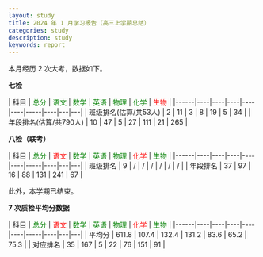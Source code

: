 ```yaml
---
layout: study
title: 2024 年 1 月学习报告（高三上学期总结）
categories: study
description: study
keywords: report
---
```


本月经历 2 次大考，数据如下。

**七检**

| 科目   | <font color=green> 总分</font> | <font color=green>语文</font> | <font color=green>数学</font> | <font color=green>英语</font> | <font color=green>物理</font> |  <font color=green>化学</font> | <font color=red>生物</font> |
|------|----|----|----|----|----|-----|----|---|---|
| 班级排名(估算/共53人) | 2 | 11 | 3  | 8  | 19 | 5  | 34 |
| 年段排名(估算/共790人) | 10 | 47 | 5 | 27 | 111 | 21 | 265 |

**八检（联考）**

| 科目   | <font color=green> 总分</font> | <font color=red>语文</font> | <font color=green>数学</font> | <font color=green>英语</font> | <font color=green>物理</font> |  <font color=red>化学</font> | <font color=green>生物</font> |
|------|----|----|----|----|----|-----|----|---|---|
| 班级排名 | 9 | / | /  | /  | / | /  | / |
| 年段排名 | 37 | 97 | 16 | 88 | 131  | 241 | 67 |

此外，本学期已结束。

**7 次质检平均分数据**

| 科目   | <font color=green> 总分</font> | <font color=red>语文</font> | <font color=green>数学</font> | <font color=green>英语</font> | <font color=green>物理</font> |  <font color=red>化学</font> | <font color=green>生物</font> |
|------|----|----|----|----|----|-----|----|---|---|
| 平均分 | 611.8 | 107.4 | 132.4 | 131.2 | 83.6  | 65.2 | 75.3 |
| 对应排名 | 35 | 167 | 5 | 22 | 76  | 151 | 91 |

